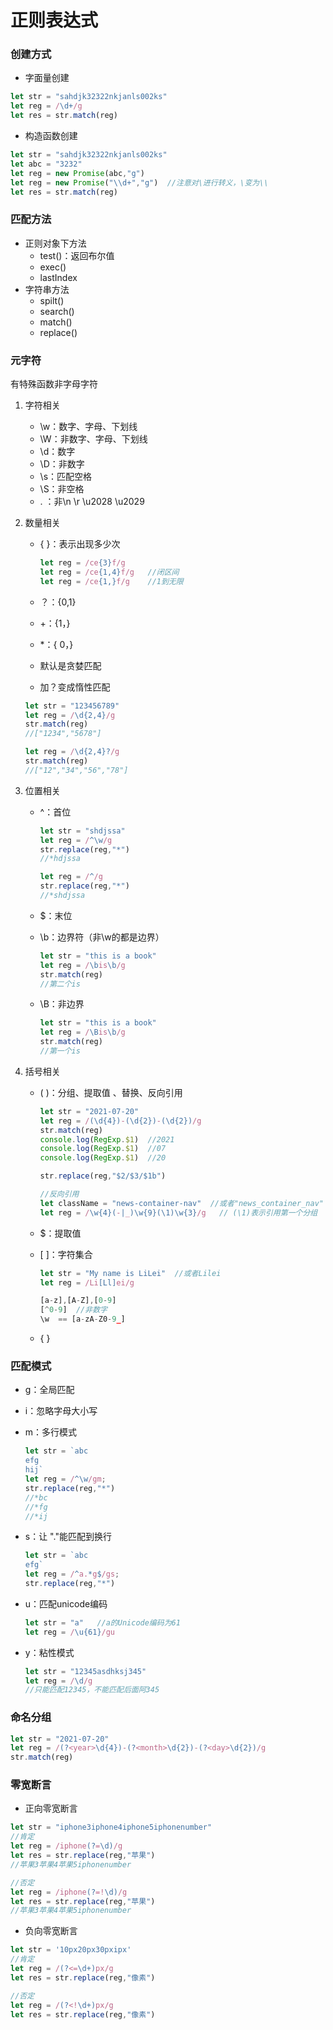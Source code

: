 # 正则表达式

### 创建方式

- 字面量创建

```javascript
let str = "sahdjk32322nkjanls002ks"
let reg = /\d+/g
let res = str.match(reg)
```

- 构造函数创建

```javascript
let str = "sahdjk32322nkjanls002ks"
let abc = "3232"
let reg = new Promise(abc,"g")
let reg = new Promise("\\d+","g")  //注意对\进行转义，\变为\\
let res = str.match(reg)
```

### 匹配方法

- 正则对象下方法
    - test()：返回布尔值
    - exec()
    - lastIndex
- 字符串方法
    - spilt()
    - search()
    - match()
    - replace()

### 元字符

有特殊函数非字母字符

1. 字符相关
    - \w：数字、字母、下划线
    - \W：非数字、字母、下划线
    - \d：数字
    - \D：非数字
    - \s：匹配空格
    - \S：非空格
    - . ：非\n \r \u2028 \u2029
2. 数量相关
    - { }：表示出现多少次
        
        ```javascript
        let reg = /ce{3}f/g
        let reg = /ce{1,4}f/g   //闭区间
        let reg = /ce{1,}f/g    //1到无限
        ```
        
    - ？：{0,1}
    - +：{1，}
    - *：{ 0，}
    - 默认是贪婪匹配
    - 加？变成惰性匹配
    
    ```javascript
    let str = "123456789"
    let reg = /\d{2,4}/g
    str.match(reg)
    //["1234","5678"]
    
    let reg = /\d{2,4}?/g
    str.match(reg)
    //["12","34","56","78"]
    ```
    
3. 位置相关
    - ^：首位
        
        ```javascript
        let str = "shdjssa"
        let reg = /^\w/g
        str.replace(reg,"*")
        //*hdjssa
        
        let reg = /^/g
        str.replace(reg,"*")
        //*shdjssa
        ```
        
    - $：末位
    - \b：边界符（非\w的都是边界）
        
        ```javascript
        let str = "this is a book"
        let reg = /\bis\b/g
        str.match(reg)
        //第二个is
        ```
        
    - \B：非边界
        
        ```javascript
        let str = "this is a book"
        let reg = /\Bis\b/g
        str.match(reg)
        //第一个is
        ```
        
4. 括号相关
    - ( )：分组、提取值 、替换、反向引用
        
        ```javascript
        let str = "2021-07-20"
        let reg = /(\d{4})-(\d{2})-(\d{2})/g
        str.match(reg)
        console.log(RegExp.$1)  //2021
        console.log(RegExp.$1)  //07
        console.log(RegExp.$1)  //20
        
        str.replace(reg,"$2/$3/$1b")
        
        //反向引用
        let className = "news-container-nav"  //或者"news_container_nav"
        let reg = /\w{4}(-|_)\w{9}(\1)\w{3}/g   // (\1)表示引用第一个分组
        ```
        
    - $：提取值
    - [ ]：字符集合
        
        ```javascript
        let str = "My name is LiLei"  //或者Lilei
        let reg = /Li[Ll]ei/g
        
        [a-z],[A-Z],[0-9]
        [^0-9]  //非数字
        \w  == [a-zA-Z0-9_]
        ```
        
    - { }

### 匹配模式

- g：全局匹配
- i：忽略字母大小写
- m：多行模式
    
    ```javascript
    let str = `abc
    efg
    hij`
    let reg = /^\w/gm;
    str.replace(reg,"*")
    //*bc
    //*fg
    //*ij
    ```
    
- s：让 "."能匹配到换行
    
    ```javascript
    let str = `abc
    efg`
    let reg = /^a.*g$/gs;
    str.replace(reg,"*")
    ```
    
- u：匹配unicode编码
    
    ```javascript
    let str = "a"   //a的Unicode编码为61
    let reg = /\u{61}/gu
    ```
    
- y：粘性模式
    
    ```javascript
    let str = "12345asdhksj345"
    let reg = /\d/g
    //只能匹配12345，不能匹配后面阿345
    ```
    

### 命名分组

```javascript
let str = "2021-07-20"
let reg = /(?<year>\d{4})-(?<month>\d{2})-(?<day>\d{2})/g
str.match(reg)
```

### 零宽断言

- 正向零宽断言

```javascript
let str = "iphone3iphone4iphone5iphonenumber"
//肯定
let reg = /iphone(?=\d)/g
let res = str.replace(reg,"苹果")
//苹果3苹果4苹果5iphonenumber

//否定
let reg = /iphone(?=!\d)/g
let res = str.replace(reg,"苹果")
//苹果3苹果4苹果5iphonenumber
```

- 负向零宽断言

```javascript
let str = '10px20px30pxipx'
//肯定
let reg = /(?<=\d+)px/g
let res = str.replace(reg,"像素")

//否定
let reg = /(?<!\d+)px/g
let res = str.replace(reg,"像素")
```